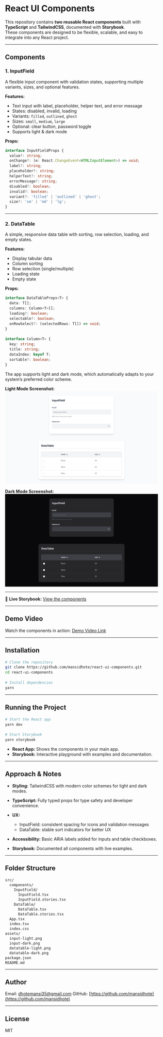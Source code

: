 # React UI Components

This repository contains **two reusable React components** built with **TypeScript** and **TailwindCSS**, documented with **Storybook**.  
These components are designed to be flexible, scalable, and easy to integrate into any React project.

---

## Components

### 1. InputField
A flexible input component with validation states, supporting multiple variants, sizes, and optional features.

**Features:**
- Text input with label, placeholder, helper text, and error message  
- States: disabled, invalid, loading  
- Variants: `filled`, `outlined`, `ghost`  
- Sizes: `small`, `medium`, `large`  
- Optional: clear button, password toggle  
- Supports light & dark mode  

**Props:**
```ts
interface InputFieldProps {  
  value?: string;  
  onChange?: (e: React.ChangeEvent<HTMLInputElement>) => void;  
  label?: string;  
  placeholder?: string;  
  helperText?: string;  
  errorMessage?: string;  
  disabled?: boolean;  
  invalid?: boolean;  
  variant?: 'filled' | 'outlined' | 'ghost';  
  size?: 'sm' | 'md' | 'lg';  
}
````


---

### 2. DataTable

A simple, responsive data table with sorting, row selection, loading, and empty states.

**Features:**

* Display tabular data
* Column sorting
* Row selection (single/multiple)
* Loading state
* Empty state

**Props:**

```ts
interface DataTableProps<T> {  
  data: T[];  
  columns: Column<T>[];  
  loading?: boolean;  
  selectable?: boolean;  
  onRowSelect?: (selectedRows: T[]) => void;  
}

interface Column<T> {  
  key: string;  
  title: string;  
  dataIndex: keyof T;  
  sortable?: boolean;  
}
```

The app supports light and dark mode, which automatically adapts to your system’s preferred color scheme.

**Light Mode Screenshot:**
![InputField Light](./assets/light%20mode.png)

**Dark Mode Screenshot:**
![InputField Dark](./assets/darkmode.png)

---

🔗 **Live Storybook:** [View the components](https://your-vercel-deployment-url.vercel.app)

---

## Demo Video

Watch the components in action:
[Demo Video Link](https://your-demo-video-link.com)

---

## Installation

```bash
# Clone the repository
git clone https://github.com/mansidhote/react-ui-components.git
cd react-ui-components

# Install dependencies
yarn
```

---

## Running the Project

```bash
# Start the React app
yarn dev

# Start Storybook
yarn storybook
```

* **React App:** Shows the components in your main app.
* **Storybook:** Interactive playground with examples and documentation.

---

## Approach & Notes

* **Styling:** TailwindCSS with modern color schemes for light and dark modes.
* **TypeScript:** Fully typed props for type safety and developer convenience.
* **UX:**

  * InputField: consistent spacing for icons and validation messages
  * DataTable: stable sort indicators for better UX
* **Accessibility:** Basic ARIA labels added for inputs and table checkboxes.
* **Storybook:** Documented all components with live examples.

---

## Folder Structure

```
src/
  components/
    InputField/
      InputField.tsx
      InputField.stories.tsx
    DataTable/
      DataTable.tsx
      DataTable.stories.tsx
  App.tsx
  index.tsx
  index.css
assets/
  input-light.png
  input-dark.png
  datatable-light.png
  datatable-dark.png
package.json
README.md
```

---

## Author

Email: [dhotemansi35@gmail.com](mailto:dhotemansi35@gmail.com)
GitHub: [https://github.com/mansidhote](https://github.com/mansidhote)

---

## License

MIT
